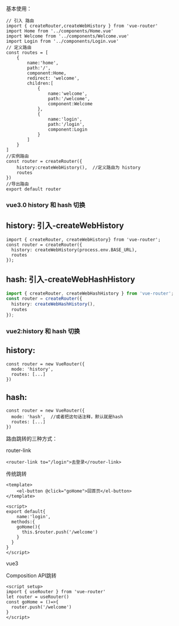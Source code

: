 基本使用：

```
// 引入 路由
import { createRouter,createWebHistory } from 'vue-router'
import Home from '../components/Home.vue'
import Welcome from '../components/Welcome.vue'
import Login from '../components/Login.vue'
// 定义路由
const routes = [
    {
        name:'home',
        path:'/',
        component:Home,
        redirect: 'welcome',
        children:[
            {
                name:'welcome',
                path:'/welcome',
                component:Welcome
            },
            {
                name:'login',
                path:'/login',
                component:Login  
            }
        ]
    }
]
//实例路由
const router = createRouter({
    history:createWebHistory(),  //定义路由为 history
    routes
})
//导出路由
export default router
```

### vue3.0 history 和 hash 切换

## history: 引入-createWebHistory

```
import { createRouter, createWebHistory} from 'vue-router';
const router = createRouter({
  history: createWebHistory(process.env.BASE_URL),
  routes
});
```

## hash: 引入-createWebHashHistory 

```typescript
import { createRouter, createWebHashHistory } from 'vue-router';
const router = createRouter({
  history: createWebHashHistory(),
  routes
});
```

### vue2:history 和 hash 切换

## history:

```
const router = new VueRouter({
  mode: 'history',
  routes: [...]
})
```

## hash:

```
const router = new VueRouter({
  mode: 'hash',  //或者把这句话注释，默认就是hash
  routes: [...]
})
```



路由跳转的三种方式：

router-link

```
<router-link to="/login">去登录</router-link>
```

传统跳转

```
<template>
	<el-button @click="goHome">回首页</el-button>
</template>

<script>
export default{
	name:'login',
  methods:{
    goHome(){
      this.$router.push('/welcome')
    }
  }
}
</script>
```

vue3

Composition API跳转

```
<script setup>
import { useRouter } from 'vue-router'
let router = useRouter()
const goHome = ()=>{
  router.push('/welcome')
}
</script>
```

